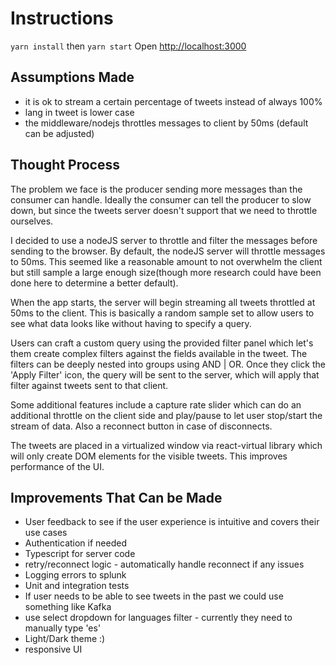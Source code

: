 # Instructions

`yarn install` then
`yarn start`
Open [http://localhost:3000](http://localhost:3000)

## Assumptions Made

- it is ok to stream a certain percentage of tweets instead of always 100%
- lang in tweet is lower case
- the middleware/nodejs throttles messages to client by 50ms (default can be adjusted)

## Thought Process

The problem we face is the producer sending more messages than the consumer can handle. Ideally the consumer can tell the producer to slow down, but since the tweets server doesn't support that we need to throttle ourselves.

I decided to use a nodeJS server to throttle and filter the messages before sending to the browser. By default, the nodeJS server will throttle messages to 50ms. This seemed like a reasonable amount to not overwhelm the client but still sample a large enough size(though more research could have been done here to determine a better default).

When the app starts, the server will begin streaming all tweets throttled at 50ms to the client. This is basically a random sample set to allow users to see what data looks like without having to specify a query.

Users can craft a custom query using the provided filter panel which let's them create complex filters against the fields available in the tweet. The filters can be deeply nested into groups using AND | OR. Once they click the 'Apply Filter' icon, the query will be sent to the server, which will apply that filter against tweets sent to that client.

Some additional features include a capture rate slider which can do an additional throttle on the client side and play/pause to let user stop/start the stream of data. Also a reconnect button in case of disconnects.

The tweets are placed in a virtualized window via react-virtual library which will only create DOM elements for the visible tweets. This improves performance of the UI.

## Improvements That Can be Made

- User feedback to see if the user experience is intuitive and covers their use cases
- Authentication if needed
- Typescript for server code
- retry/reconnect logic - automatically handle reconnect if any issues
- Logging errors to splunk
- Unit and integration tests
- If user needs to be able to see tweets in the past we could use something like Kafka
- use select dropdown for languages filter - currently they need to manually type 'es'
- Light/Dark theme :)
- responsive UI
